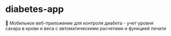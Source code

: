 # diabetes-app
📱 Мобильное веб-приложение для контроля диабета - учет уровня сахара в крови и веса с автоматическими расчетами и функцией печати
